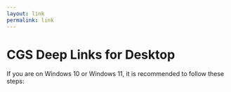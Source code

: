 ```yaml
---
layout: link
permalink: link
---
```


# CGS Deep Links for Desktop

If you are on Windows 10 or Windows 11, it is recommended to follow these steps:
